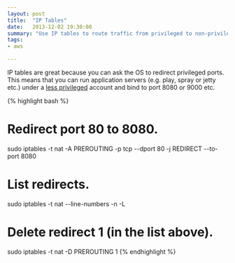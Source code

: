 ```yaml
---
layout: post
title:  "IP Tables"
date:   2013-12-02 19:30:00
summary: "Use IP tables to route traffic from privileged to non-privileged ports in Linux."
tags:
- aws

---
```


IP tables are great because you can ask the OS to redirect privileged ports. This means that you can run application servers (e.g. play, spray or jetty etc.) under a [less privileged](http://en.wikipedia.org/wiki/Principle_of_least_privilege) account and bind to port 8080 or 9000 etc.

{% highlight bash %}
# Redirect port 80 to 8080.
sudo iptables -t nat -A PREROUTING -p tcp --dport 80 -j REDIRECT --to-port 8080

# List redirects.
sudo iptables -t nat --line-numbers -n -L

# Delete redirect 1 (in the list above).
sudo iptables -t nat -D PREROUTING 1
{% endhighlight %}
